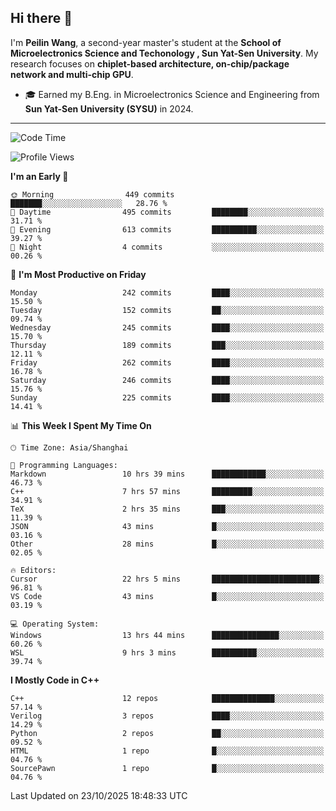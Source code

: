 ## Hi there 👋

I'm **Peilin Wang**, a second-year master's student at the **School of Microelectronics Science and Techonology , Sun Yat-Sen University**. My research focuses on **chiplet-based architecture, on-chip/package network and multi-chip GPU**.

- 🎓 Earned my B.Eng. in Microelectronics Science and Engineering from **Sun Yat-Sen University (SYSU)** in 2024.

---

<!--START_SECTION:waka-->
![Code Time](http://img.shields.io/badge/Code%20Time-276%20hrs%2051%20mins-blue)

![Profile Views](http://img.shields.io/badge/Profile%20Views-0-blue)

**I'm an Early 🐤** 

```text
🌞 Morning                449 commits         ███████░░░░░░░░░░░░░░░░░░   28.76 % 
🌆 Daytime                495 commits         ████████░░░░░░░░░░░░░░░░░   31.71 % 
🌃 Evening                613 commits         ██████████░░░░░░░░░░░░░░░   39.27 % 
🌙 Night                  4 commits           ░░░░░░░░░░░░░░░░░░░░░░░░░   00.26 % 
```
📅 **I'm Most Productive on Friday** 

```text
Monday                   242 commits         ████░░░░░░░░░░░░░░░░░░░░░   15.50 % 
Tuesday                  152 commits         ██░░░░░░░░░░░░░░░░░░░░░░░   09.74 % 
Wednesday                245 commits         ████░░░░░░░░░░░░░░░░░░░░░   15.70 % 
Thursday                 189 commits         ███░░░░░░░░░░░░░░░░░░░░░░   12.11 % 
Friday                   262 commits         ████░░░░░░░░░░░░░░░░░░░░░   16.78 % 
Saturday                 246 commits         ████░░░░░░░░░░░░░░░░░░░░░   15.76 % 
Sunday                   225 commits         ████░░░░░░░░░░░░░░░░░░░░░   14.41 % 
```


📊 **This Week I Spent My Time On** 

```text
🕑︎ Time Zone: Asia/Shanghai

💬 Programming Languages: 
Markdown                 10 hrs 39 mins      ████████████░░░░░░░░░░░░░   46.73 % 
C++                      7 hrs 57 mins       █████████░░░░░░░░░░░░░░░░   34.91 % 
TeX                      2 hrs 35 mins       ███░░░░░░░░░░░░░░░░░░░░░░   11.39 % 
JSON                     43 mins             █░░░░░░░░░░░░░░░░░░░░░░░░   03.16 % 
Other                    28 mins             █░░░░░░░░░░░░░░░░░░░░░░░░   02.05 % 

🔥 Editors: 
Cursor                   22 hrs 5 mins       ████████████████████████░   96.81 % 
VS Code                  43 mins             █░░░░░░░░░░░░░░░░░░░░░░░░   03.19 % 

💻 Operating System: 
Windows                  13 hrs 44 mins      ███████████████░░░░░░░░░░   60.26 % 
WSL                      9 hrs 3 mins        ██████████░░░░░░░░░░░░░░░   39.74 % 
```

**I Mostly Code in C++** 

```text
C++                      12 repos            ██████████████░░░░░░░░░░░   57.14 % 
Verilog                  3 repos             ████░░░░░░░░░░░░░░░░░░░░░   14.29 % 
Python                   2 repos             ██░░░░░░░░░░░░░░░░░░░░░░░   09.52 % 
HTML                     1 repo              █░░░░░░░░░░░░░░░░░░░░░░░░   04.76 % 
SourcePawn               1 repo              █░░░░░░░░░░░░░░░░░░░░░░░░   04.76 % 
```




 Last Updated on 23/10/2025 18:48:33 UTC
<!--END_SECTION:waka-->
